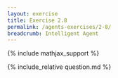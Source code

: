 ```yaml
---
layout: exercise
title: Exercise 2.8
permalink: /agents-exercises/2-8/
breadcrumb: Intelligent Agent
---
```


{% include mathjax_support %}

<div><i class="arrow-up loader" data-chapter="agents-exercises" data-exercise="ex_8" data-rating="0"></i></div>
{% include_relative question.md %}
